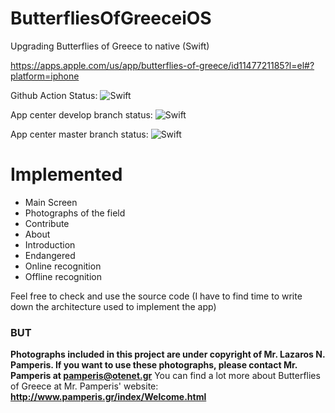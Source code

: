 # ButterfliesOfGreeceiOS
Upgrading Butterflies of Greece to native (Swift)

https://apps.apple.com/us/app/butterflies-of-greece/id1147721185?l=el#?platform=iphone

Github Action Status: ![Swift](https://github.com/jkapsouras/ButterfliesOfGreeceiOS/workflows/Swift/badge.svg?branch=develop)

App center develop branch status: ![Swift](https://build.appcenter.ms/v0.1/apps/3827dadb-8d9a-4c78-a6cd-f85eeb632cac/branches/develop/badge)

App center master branch status: ![Swift](https://build.appcenter.ms/v0.1/apps/3827dadb-8d9a-4c78-a6cd-f85eeb632cac/branches/master/badge)

# Implemented

- Main Screen
- Photographs of the field
- Contribute
- About
- Introduction
- Endangered
- Online recognition
- Offline recognition


Feel free to check and use the source code (I have to find time to write down the architecture used to implement the app)
### BUT
**Photographs included in this project are under copyright of Mr. Lazaros N. Pamperis. If you want to use these photographs, please contact Mr. Pamperis at pamperis@otenet.gr**
You can find a lot more about Butterflies of Greece at Mr. Pamperis' website: **http://www.pamperis.gr/index/Welcome.html**
